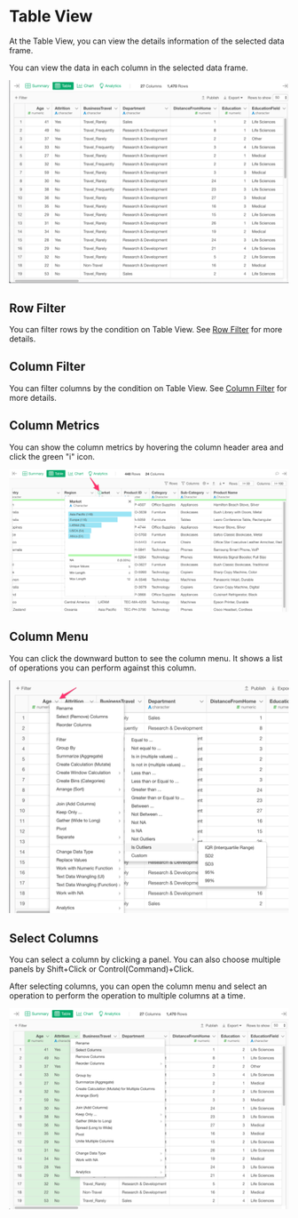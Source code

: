 # Table View

At the Table View, you can view the details information of the selected data frame. 


You can view the data in each column in the selected data frame. 

![](images/table1.png)

## Row Filter

You can filter rows by the condition on Table View. See [Row Filter](row_filter.md) for more details.

## Column Filter

You can filter columns by the condition on Table View. See [Column Filter](column_filter.md) for more details. 


## Column Metrics

You can show the column metrics by hovering the column header area and click the green "i" icon. 


![](images/show_column_metrics.png)

## Column Menu
You can click the downward button to see the column menu. It shows a list of operations you can perform against this column. 

![](images/table2.png)


## Select Columns

You can select a column by clicking a panel. You can also choose multiple panels by Shift+Click or Control(Command)+Click. 

After selecting columns, you can open the column menu and select an operation to perform the operation to multiple columns at a time.

![](images/table3.png)




